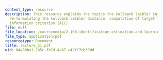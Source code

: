 ```yaml
---
content_type: resource
description: This resource explains the topics the kullback leibler information distance,
  re-formulating the kullback-leibler distance, computation of target T, Akaike's
  information criterion (AIC).
file: null
file_location: /coursemedia/2-160-identification-estimation-and-learning-spring-2006/04a80ba12b5cfb7d4a67c42ff7cb30dd_lecture_21.pdf
file_type: application/pdf
resourcetype: Document
title: lecture_21.pdf
uid: 04a80ba1-2b5c-fb7d-4a67-c42ff7cb30dd
---
```

